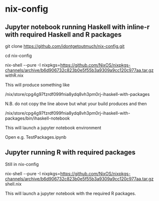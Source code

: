 # nix-config

## Jupyter notebook running Haskell with inline-r with required Haskell and R packages

git clone https://github.com/idontgetoutmuch/nix-config.git

cd nix-config

nix-shell --pure -I nixpkgs=https://github.com/NixOS/nixpkgs-channels/archive/b6d906732c823b0e5f55b3a9309a9cc120c977aa.tar.gz withR.nix

This will produce something like

/nix/store/cpg4g97fzrdf099fnia8ydq8vh3pm0rj-ihaskell-with-packages

N.B. do not copy the line above but what your build produces and then

/nix/store/cpg4g97fzrdf099fnia8ydq8vh3pm0rj-ihaskell-with-packages/bin/ihaskell-notebook

This will launch a jupyter notebook environment

Open e.g. TestPackages.ipynb

## Jupyter running R with required packages

Still in nix-config

nix-shell --pure -I nixpkgs=https://github.com/NixOS/nixpkgs-channels/archive/b6d906732c823b0e5f55b3a9309a9cc120c977aa.tar.gz shell.nix

This will launch a jupyter notebook with the required R packages.
